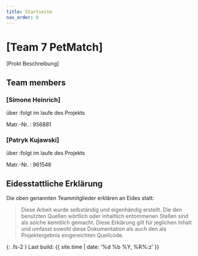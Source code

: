 ```yaml
---
title: Startseite
nav_order: 0
---
```



# [Team 7 PetMatch]

[Prokt Beschreibung]

## Team members

### [Simone Heinrich]

über
:folgt im laufe des Projekts

Matr.-Nr.
: 956881

### [Patryk Kujawski]

über
:folgt im laufe des Projekts

Matr.-Nr.
: 961546

## Eidesstattliche Erklärung

Die oben genannten Teammitglieder erklären an Eides statt:

> Diese Arbeit wurde selbständig und eigenhändig erstellt. Die den benutzten Quellen wörtlich oder inhaltlich entommenen Stellen sind als solche kenntlich gemacht. Diese Erklärung gilt für jeglichen Inhalt und umfasst sowohl diese Dokumentation als auch den als Projektergebnis eingereichten Quellcode.

{: .fs-2 }
Last build: {{ site.time | date: '%d %b %Y, %R%:z' }}